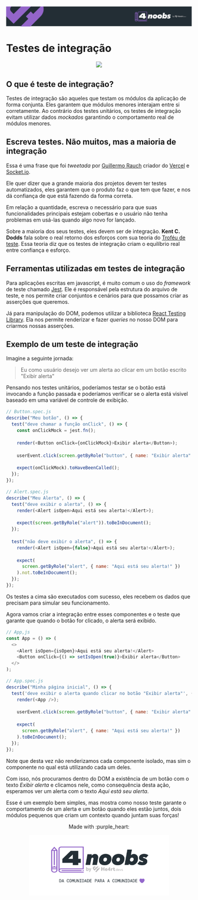 <p align="center">
  <a href="https://github.com/he4rt/4noobs" target="_blank">
    <img src="../../assets/global/header-4noobs.svg">
  </a>
</p>

# Testes de integração

<p align="center">
  <img src="../../assets/integration-test.gif">
</p>

## O que é teste de integração?

Testes de integração são aqueles que testam os módulos da aplicação de forma conjunta. Eles garantem que módulos menores interajam entre si corretamente. Ao contrário dos testes unitários, os testes de integração evitam utilizar dados _mockados_ garantindo o comportamento real de módulos menores.

## Escreva testes. Não muitos, mas a maioria de integração

Essa é uma frase que foi _tweetada_ por [Guillermo Rauch](https://twitter.com/rauchg/status/807626710350839808) criador do [Vercel](https://vercel.com/) e [Socket.io](https://socket.io/).

Ele quer dizer que a grande maioria dos projetos devem ter testes automatizados, eles garantem que o produto faz o que tem que fazer, e nos dá confiança de que está fazendo da forma correta.

Em relação a quantidade, escreva o necessário para que suas funcionalidades principais estejam cobertas e o usuário não tenha problemas em usá-las quando algo novo for lançado.

Sobre a maioria dos seus testes, eles devem ser de integração. **Kent C. Dodds** fala sobre o real retorno dos esforços com sua teoria do [Troféu de teste](https://twitter.com/kentcdodds/status/960723172591992832). Essa teoria diz que os testes de integração criam o equilíbrio real entre confiança e esforço.

## Ferramentas utilizadas em testes de integração

Para aplicações escritas em javascript, é muito comum o uso do _framework_ de teste chamado [Jest](https://jestjs.io/). Ele é responsável pela estrutura do arquivo de teste, e nos permite criar conjuntos e cenários para que possamos criar as asserções que queremos.

Já para manipulação do DOM, podemos utilizar a biblioteca [React Testing Library](https://testing-library.com/docs/react-testing-library/intro). Ela nos permite renderizar e fazer _queries_ no nosso DOM para criarmos nossas asserções.

## Exemplo de um teste de integração

Imagine a seguinte jornada:

> Eu como usuário desejo ver um alerta ao clicar em um botão escrito "Exibir alerta"

Pensando nos testes unitários, poderíamos testar se o botão está invocando a função passada e poderíamos verificar se o alerta está visivel baseado em uma variável de controle de exibição.

```js
// Button.spec.js
describe("Meu botão", () => {
  test("deve chamar a função onClick", () => {
    const onClickMock = jest.fn();

    render(<Button onClick={onClickMock}>Exibir alerta</Button>);

    userEvent.click(screen.getByRole("button", { name: "Exibir alerta" }));

    expect(onClickMock).toHaveBeenCalled();
  });
});
```

```js
// Alert.spec.js
describe("Meu Alerta", () => {
  test("deve exibir o alerta", () => {
    render(<Alert isOpen>Aqui está seu alerta!</Alert>);

    expect(screen.getByRole("alert")).toBeInDocument();
  });

  test("não deve exibir o alerta", () => {
    render(<Alert isOpen={false}>Aqui está seu alerta!</Alert>);

    expect(
      screen.getByRole("alert", { name: "Aqui está seu alerta!" })
    ).not.toBeInDocument();
  });
});
```

Os testes a cima são executados com sucesso, eles recebem os dados que precisam para simular seu funcionamento.

Agora vamos criar a integração entre esses componentes e o teste que garante que quando o botão for clicado, o alerta será exibido.

```js
// App,js
const App = () => (
  <>
    <Alert isOpen={isOpen}>Aqui está seu alerta!</Alert>
    <Button onClick={() => setIsOpen(true)}>Exibir alerta</Button>
  </>
);
```

```js
// App.spec.js
describe("Minha página inicial", () => {
  test('deve exibir o alerta quando clicar no botão "Exibir alerta"', () => {
    render(<App />);

    userEvent.click(screen.getByRole("button", { name: "Exibir alerta" }));

    expect(
      screen.getByRole("alert", { name: "Aqui está seu alerta!" })
    ).toBeInDocument();
  });
});
```

Note que desta vez não renderizamos cada componente isolado, mas sim o componente no qual está utilizando cada um deles.

Com isso, nós procuramos dentro do DOM a existência de um botão com o texto _Exibir alerta_ e clicamos nele, como consequência desta ação, esperamos ver um alerta com o texto _Aqui está seu alerta_.

Esse é um exemplo bem simples, mas mostra como nosso teste garante o comportamento de um alerta e um botão quando eles estão juntos, dois módulos pequenos que criam um contexto quando juntam suas forças!

<p align="center">Made with :purple_heart:</p>

<p align="center">
  <a href="https://github.com/he4rt/4noobs" target="_blank">
    <img src="../../assets/global/footer-4noobs.svg" width="380">
  </a>
</p>
